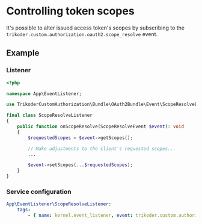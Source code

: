 # Controlling token scopes

It's possible to alter issued access token's scopes by subscribing to the `trikoder.custom.authorization.oauth2.scope_resolve` event.

## Example

### Listener
```php
<?php

namespace App\EventListener;

use TrikoderCustomAuthorization\Bundle\OAuth2Bundle\Event\ScopeResolveEvent;

final class ScopeResolveListener
{
    public function onScopeResolve(ScopeResolveEvent $event): void
    {
        $requestedScopes = $event->getScopes();

        // Make adjustments to the client's requested scopes...
        ...

        $event->setScopes(...$requestedScopes);
    }
}
```

### Service configuration

```yaml
App\EventListener\ScopeResolveListener:
    tags:
        - { name: kernel.event_listener, event: trikoder.custom.authorization.oauth2.scope_resolve, method: onScopeResolve }
```
